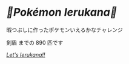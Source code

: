 # _💪Pokémon Ierukana💪_

暇つぶしに作ったポケモンいえるかなチャレンジ

剣盾 までの 890 匹です

[_Let's Ierukana!!_](https://canoypa.github.io/pokemon-ierukana/)
